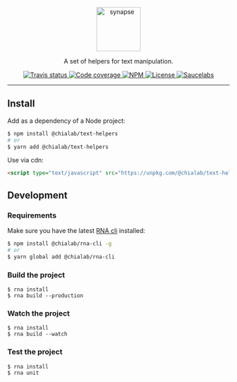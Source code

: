 <p align="center">
    <img alt="synapse" src="https://logos.chialab.io/@chialab/text-helpers.svg" width="100">
</p>

<p align="center">
    A set of helpers for text manipulation.
</p>

<p align="center">
    <a href="https://travis-ci.org/Chialab/text-helpers-js">
        <img alt="Travis status" src="https://img.shields.io/travis/Chialab/text-helpers-js.svg?style=flat-square">
    </a>
    <a href="https://codecov.io/gh/Chialab/text-helper-js">
        <img alt="Code coverage" src="https://img.shields.io/codecov/c/github/chialab/text-helpers-js.svg?style=flat-square">
    </a>
    <a href="https://www.npmjs.com/package/@chialab/text-helpers">
        <img alt="NPM" src="https://img.shields.io/npm/v/@chialab/text-helpers.svg?style=flat-square">
    </a>
    <a href="https://github.com/Chialab/text-helpers-js/blob/master/LICENSE">
        <img alt="License" src="https://img.shields.io/npm/l/@chialab/text-helpers.svg?style=flat-square">
    </a>
    <a href="https://saucelabs.com/u/chialab-sl-012">
        <img alt="Saucelabs" src="https://badges.herokuapp.com/sauce/chialab-sl-007?labels=none&style=flat-square">
    </a>
</p>

---

## Install

Add as a dependency of a Node project:

```sh
$ npm install @chialab/text-helpers
# or
$ yarn add @chialab/text-helpers
```

Use via cdn:
```html
<script type="text/javascript" src="https://unpkg.com/@chialab/text-helpers"></script>
```

## Development
### Requirements

Make sure you have the latest [RNA cli](https://github.com/chialab/rna-cli) installed:
```sh
$ npm install @chialab/rna-cli -g
# or
$ yarn global add @chialab/rna-cli
```

### Build the project

```
$ rna install
$ rna build --production
```

### Watch the project
```
$ rna install
$ rna build --watch
```

### Test the project
```
$ rna install
$ rna unit
```
